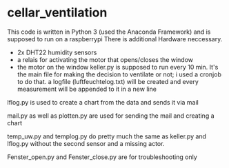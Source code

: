 # cellar_ventilation
This code is written in Python 3 (used the Anaconda Framework) and is supposed to run on a raspberrypi
There is additional Hardware neccessary. 
  - 2x DHT22 humidity sensors 
  - a relais for activating the motor that opens/closes the window
  - the motor on the window
keller.py 
is supposed to run every 10 min. It's the main file for making the decision to ventilate or not; i used a cronjob to do that.
a logfile (luftfeuchtelog.txt) will be created and every measurement will be appended to it in a new line 

lflog.py 
is used to create a chart from the data and sends it via mail

mail.py as well as plotten.py 
are used for sending the mail and creating a chart

temp_uw.py and templog.py do pretty much the same as keller.py and lflog.py without the second sensor and a missing actor.

Fenster_open.py and Fenster_close.py are for troubleshooting only

